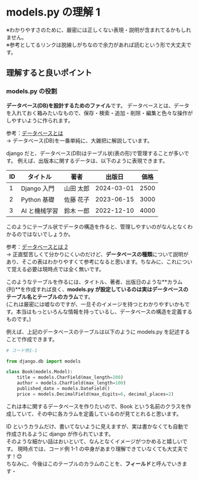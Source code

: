 # models.py の理解 1

※わかりやすさのために、厳密には正しくない表現・説明が含まれてるかもしれません。  
※参考としてるリンクは脱線しがちなので余力があれば読むという形で大丈夫です。

## 理解すると良いポイント

### models.py の役割

**データベース(DB)を設計するためのファイル**です。
データベースとは、データを入れておく箱みたいなもので、保存・検索・追加・削除・編集と色々な操作がしやすいように作られます。

参考：[データベースとは](https://wa3.i-3-i.info/word133.html)  
→ データベース(DB)を一番単純に、大雑把に解説しています。

django だと、データベース(DB)はテーブル状(表の形)で管理することが多いです。
例えば、出版本に関するデータは、以下のように表現できます。

| ID  | タイトル      | 著者      | 出版日     | 価格 |
| --- | ------------- | --------- | ---------- | ---- |
| 1   | Django 入門   | 山田 太郎 | 2024-03-01 | 2500 |
| 2   | Python 基礎   | 佐藤 花子 | 2023-06-15 | 3000 |
| 3   | AI と機械学習 | 鈴木 一郎 | 2022-12-10 | 4000 |

このようにテーブル状でデータの構造を作ると、管理しやすいのがなんとなくわかるのではないでしょうか。

参考：[データベースとは 2](https://it-trend.jp/database/article/89-0065)  
→ 正直堅苦しくて分かりにくいのだけど、**データベースの種類**について説明があり、そこの表はわかりやすくて参考になると思います。ちなみに、これについて覚える必要は現時点では全く無いです。

このようなテーブルを作るには、タイトル、著者、出版日のような**カラム(列)**を作成すれば良く、**models.py が設定しているのは実はデータベースのテーブル名とテーブルのカラム**です。  
(これは厳密には嘘なのですが、一旦そのイメージを持つとわかりやすいかもです。本当はもっといろんな情報を持っているし、データベースの構造を定義するものです。)

例えば、上記のデータベースのテーブルは以下のように models.py を記述することで作成できます。

```python
# コード例1-1

from django.db import models

class Book(models.Model):
    title = models.CharField(max_length=200)
    author = models.CharField(max_length=100)
    published_date = models.DateField()
    price = models.DecimalField(max_digits=6, decimal_places=2)
```

これは本に関するデータベースを作りたいので、Book という名前のクラスを作成していて、その中に各カラムを定義しているのが見てとれると思います。

ID というカラムだけ、書いてないように見えますが、実は書かなくても自動で作成されるように django が作られています。  
そのような細かい話はおいといて、なんとなくイメージがつかめると嬉しいです。
現時点では、コード例 1-1 の中身があまり理解できていなくても大丈夫です！😊  
ちなみに、今後はこのテーブルのカラムのことを、**フィールド**と呼んでいきます・
